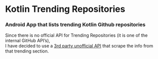 # Kotlin Trending Repositories
### Android App that lists trending Kotlin Github repositories

Since there is no official API for Trending Repositories (it is one of the internal GitHub API’s),
<br />
I have decided to use a [3rd party unofficial API](https://githubtrendingapi.docs.apiary.io/) that scrape the info from that trending section.


